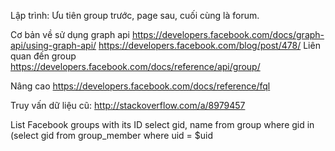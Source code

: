 Lập trình:
Ưu tiên group trước, page sau, cuối cùng là forum.

Cơ bản về sử dụng graph api
https://developers.facebook.com/docs/graph-api/using-graph-api/
https://developers.facebook.com/blog/post/478/
Liên quan đến group
https://developers.facebook.com/docs/reference/api/group/

Nâng cao
https://developers.facebook.com/docs/reference/fql

Truy vấn dữ liệu cũ:
http://stackoverflow.com/a/8979457

List Facebook groups with its ID
select gid, name from group where gid in (select gid from group_member where uid = $uid